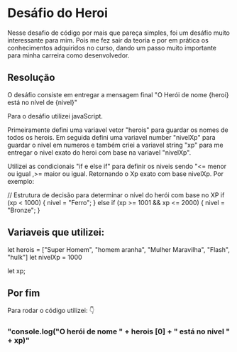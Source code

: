 # Desáfio do Heroi

Nesse desafio de código por mais que pareça simples, foi um desáfio muito interessante para mim. Pois me fez sair da teoria e por em prática os conhecimentos adquiridos no curso, dando um passo muito importante para minha carreira como desenvolvedor. 

## Resolução

O desáfio consiste em entregar a mensagem final "O Herói de nome {heroi} está no nível de {nivel}"

Para o desáfio utilizei javaScript.

Primeiramente defini uma variavel vetor "herois" para guardar os nomes de todos os herois.
Em seguida defini uma variavel number "nivelXp" para guardar o nivel em numeros e também criei a variavel string "xp" para me entregar o nivel exato do heroi com base na variavel "nivelXp".

Utilizei as condicionais "if e else if" para definir os niveis sendo "<= menor ou igual ,>= maior ou igual. Retornando o Xp exato com base nivelXp.
Por exemplo:

// Estrutura de decisão para determinar o nível do herói com base no XP
 if (xp < 1000) {
    nivel = "Ferro";
} else if (xp >= 1001 && xp <= 2000) {
    nivel = "Bronze";
}

## Variaveis que utilizei:

let herois = ["Super Homem", "homem aranha", "Mulher Maravilha", "Flash", "hulk"]
let nivelXp = 1000

let xp;

## Por fim

Para rodar o código utilizei: 👇
### "console.log("O herói de nome " + herois [0] + " está no nivel " + xp)"

